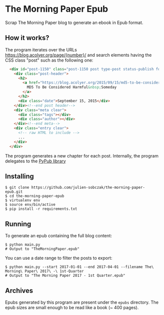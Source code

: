 # The Morning Paper Epub

Scrap The Morning Paper blog to generate an ebook in Epub format.


## How it works?

The program iterates over the URLs https://blog.acolyer.org/page/{number}/
and search elements having the CSS class "post" such as the following one:

```html
  <div id="post-1150" class="post-1150 post type-post status-publish format-standard hentry category-security">
    <div class="post-header">
      <h2>
        <a href="https://blog.acolyer.org/2015/09/15/md5-to-be-considered-harmful-someday/" rel="bookmark">
          MD5 To Be Considered Harmful&nbsp;Someday
        </a>
      </h2>
      <div class="date">September 15, 2015</div>
	</div><!--end post header-->
	<div class="meta clear">
      <div class="tags"></div>
      <div class="author"></div>
    </div><!--end meta-->
	<div class="entry clear">
      <!-- raw HTML to include -->
      ...
    </div>
  </div>
```

The program generates a new chapter for each post. Internally, the program delegates to the [PyPub library](https://github.com/wcember/pypub)


## Installing

```
$ git clone https://github.com/julien-sobczak/the-morning-paper-epub.git
$ cd the-morning-paper-epub
$ virtualenv env
$ source env/bin/active
$ pip install -r requirements.txt
```


## Running 

To generate an epub containing the full blog content:

```
$ python main.py
# Output to "TheMorningPaper.epub"
```

You can use a date range to filter the posts to export:

```
$ python main.py --start 2017-01-01 --end 2017-04-01 --filename The\ Morning\ Paper\ 2017\ -\ 1st-Quarter
# Output to "The Morning Paper 2017 - 1st Quarter.epub"
```


## Archives

Epubs generated by this program are present under the `epubs` directory.
The epub sizes are small enough to be read like a book (~ 400 pages).
